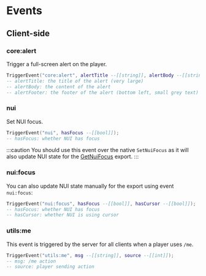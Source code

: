 # Events

## Client-side

### core:alert

Trigger a full-screen alert on the player.
```lua title="client/main.lua"
TriggerEvent("core:alert", alertTitle --[[string]], alertBody --[[string]], alertFooter --[[string]]);
-- alertTitle: the title of the alert (very large)
-- alertBody: the content of the alert
-- alertFooter: the footer of the alert (bottom left, small grey text)
```

### nui

Set NUI focus.
```lua title="client/main.lua"
TriggerEvent("nui", hasFocus --[[bool]]);
-- hasFocus: whether NUI has focus
```

:::caution
You should use this event over the native `SetNuiFocus` as it will also update NUI state for the [GetNuiFocus](exports#getnuifocus) export.
:::

### nui:focus

You can also update NUI state manually for the export using event `nui:focus`:
```lua title="client/main.lua"
TriggerEvent("nui:focus", hasFocus --[[bool]], hasCursor --[[bool]]);
-- hasFocus: whether NUI has focus
-- hasCursor: whether NUI is using cursor
```

### utils:me

This event is triggered by the server for all clients when a player uses `/me`.
```lua title="client/main.lua"
TriggerEvent("utils:me", msg --[[string]], source --[[int]]);
-- msg: /me action
-- source: player sending action
```